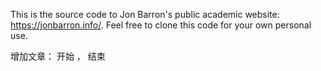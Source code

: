 This is the source code to Jon Barron's public academic website: https://jonbarron.info/. Feel free to clone this code for your own personal use.

增加文章： 开始 <tr onmouseout="ever_stop()" onmouseover="ever_start()">， 结束  </tr>
